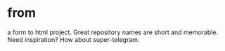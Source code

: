 # from
a form to html project. Great repository names are short and memorable. Need inspiration? How about super-telegram.
